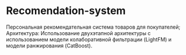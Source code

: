 # Recomendation-system

Персональная рекомендательная система товаров для покупателей;
Архитектура: Использование двухэтапной архитектуры с использованием модели колаборативной фильтрации (LightFM) и модели ранжирования (CatBoost).
